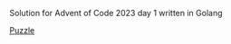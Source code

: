 Solution for Advent of Code 2023 day 1 written in Golang

[Puzzle](https://adventofcode.com/2023/day/1)
